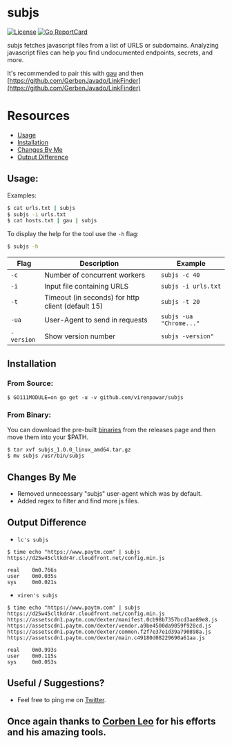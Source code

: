 # subjs
[![License](https://img.shields.io/badge/license-MIT-_red.svg)](https://opensource.org/licenses/MIT)
[![Go ReportCard](https://goreportcard.com/badge/github.com/virenpawar/subjs)](https://goreportcard.com/report/github.com/virenpawar/subjs)

subjs fetches javascript files from a list of URLS or subdomains. Analyzing javascript files can help you find undocumented endpoints, secrets, and more.

It's recommended to pair this with [gau](https://github.com/lc/gau) and then [https://github.com/GerbenJavado/LinkFinder](https://github.com/GerbenJavado/LinkFinder)

# Resources
- [Usage](#usage)
- [Installation](#installation)
- [Changes By Me](##changes-by-me)
- [Output Difference](##output-difference)


## Usage:
Examples:
```bash
$ cat urls.txt | subjs 
$ subjs -i urls.txt
$ cat hosts.txt | gau | subjs
```

To display the help for the tool use the `-h` flag:

```bash
$ subjs -h
```

| Flag | Description | Example |
|------|-------------|---------|
| `-c` | Number of concurrent workers | `subjs -c 40` |
| `-i` | Input file containing URLS | `subjs -i urls.txt` |
| `-t` | Timeout (in seconds) for http client (default 15) | `subjs -t 20` |
| `-ua` | User-Agent to send in requests | `subjs -ua "Chrome..."` |
| `-version` | Show version number | `subjs -version"` |


## Installation
### From Source:

```
$ GO111MODULE=on go get -u -v github.com/virenpawar/subjs
```

### From Binary:
You can download the pre-built [binaries](https://github.com/virenpawar/subjs/releases/) from the releases page and then move them into your $PATH.

```
$ tar xvf subjs_1.0.0_linux_amd64.tar.gz
$ mv subjs /usr/bin/subjs
```

## Changes By Me
- Removed unnecessary "subjs" user-agent which was by default.
- Added regex to filter and find more js files. 

## Output Difference
- `lc's subjs`
````
$ time echo "https://www.paytm.com" | subjs
https://d25w45cltkdr4r.cloudfront.net/config.min.js

real    0m0.766s
user    0m0.035s
sys     0m0.021s
````
- `viren's subjs`
````
$ time echo "https://www.paytm.com" | subjs
https://d25w45cltkdr4r.cloudfront.net/config.min.js
https://assetscdn1.paytm.com/dexter/manifest.0cb98b7357bcd3ae89e8.js
https://assetscdn1.paytm.com/dexter/vendor.a9be4500da9059f928cd.js
https://assetscdn1.paytm.com/dexter/common.f2f7e37e1d39a790898a.js
https://assetscdn1.paytm.com/dexter/main.c49180d08229690a61aa.js

real    0m0.993s
user    0m0.115s
sys     0m0.053s
````

## Useful / Suggestions?

- Feel free to ping me on [Twitter](https://twitter.com/VirenPawar_).

## Once again thanks to [Corben Leo](https://github.com/lc) for his efforts and his amazing tools.

